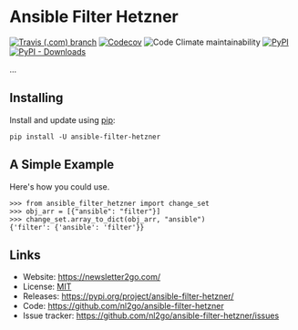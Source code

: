 # Ansible Filter Hetzner
[![Travis (.com) branch](https://img.shields.io/travis/com/nl2go/ansible-filter-hetzner/master)](https://travis-ci.com/nl2go/ansible-filter-hetzner)
[![Codecov](https://img.shields.io/codecov/c/github/nl2go/ansible-filter-hetzner)](https://codecov.io/gh/nl2go/ansible-filter-hetzner)
![Code Climate maintainability](https://img.shields.io/codeclimate/maintainability/nl2go/ansible-filter-hetzner)
[![PyPI](https://img.shields.io/pypi/v/ansible-filter-hetzner)](https://pypi.org/project/ansible-filter-hetzner/#history)
[![PyPI - Downloads](https://img.shields.io/pypi/dm/ansible-filter-hetzner)](https://pypi.org/project/ansible-filter-hetzner/#files)


... 

## Installing

Install and update using [pip](https://pip.pypa.io/en/stable/quickstart/):

    pip install -U ansible-filter-hetzner


## A Simple Example

Here's how you could use.

    >>> from ansible_filter_hetzner import change_set
    >>> obj_arr = [{"ansible": "filter"}]
    >>> change_set.array_to_dict(obj_arr, "ansible")
    {'filter': {'ansible': 'filter'}}


## Links

*   Website: https://newsletter2go.com/
*   License: [MIT](https://github.com/nl2go/ansible-filter-hetzner/blob/master/LICENSE.md)
*   Releases: https://pypi.org/project/ansible-filter-hetzner/
*   Code: https://github.com/nl2go/ansible-filter-hetzner
*   Issue tracker: https://github.com/nl2go/ansible-filter-hetzner/issues

